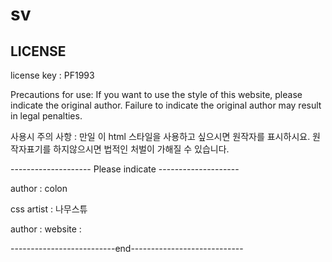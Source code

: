 # sv
## LICENSE
license key : PF1993

Precautions for use: If you want to use the style of this website, please indicate the original author. 
Failure to indicate the original author may result in legal penalties.

사용시 주의 사항 : 만일 이 html 스타일을 사용하고 싶으시면 원작자를 표시하시요. 원작자표기를 하지않으시면 법적인 처벌이 가해질 수 있습니다. 

-------------------- Please indicate --------------------

author : colon

css artist : 나무스튜

author : website : 

--------------------------end----------------------------
